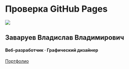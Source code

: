 # Проверка GitHub Pages

![](https://mir-s3-cdn-cf.behance.net/user/230/fea761287729097.6148e1567095b.jpg)
## Заваруев Владислав Владимирович
#### Веб-разработчик · Графический дизайнер
[Портфолио](https://www.behance.net/HDA-Collection)